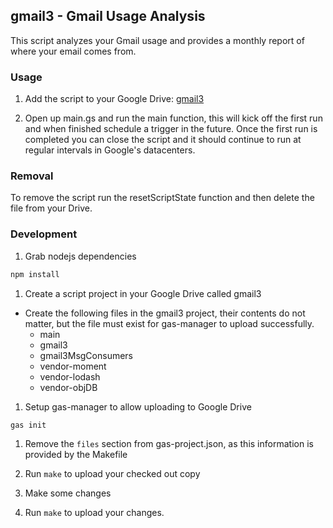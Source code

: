 ## gmail3 - Gmail Usage Analysis

This script analyzes your Gmail usage and provides a monthly report of where
your email comes from.

### Usage

1. Add the script to your Google Drive: [gmail3](https://script.google.com/d/1zTItVofASkaDrLxX8ot-A_HpahnTLWL7v4RHIIYzWgUFbs0EC6zV4j5_/edit?usp=sharing)

1. Open up main.gs and run the main function, this will kick off the first run
   and when finished schedule a trigger in the future. Once the first run is
   completed you can close the script and it should continue to run at regular
   intervals in Google's datacenters.

### Removal

To remove the script run the resetScriptState function and then delete the file
from your Drive.

### Development

1. Grab nodejs dependencies
```bash
npm install
```

1. Create a script project in your Google Drive called gmail3
  - Create the following files in the gmail3 project, their contents do not
    matter, but the file must exist for gas-manager to upload successfully.
      - main
      - gmail3
      - gmail3MsgConsumers
      - vendor-moment
      - vendor-lodash
      - vendor-objDB

1. Setup gas-manager to allow uploading to Google Drive
```bash
gas init
```

1. Remove the `files` section from gas-project.json, as this information is
   provided by the Makefile

1. Run `make` to upload your checked out copy

1. Make some changes

1. Run `make` to upload your changes.
